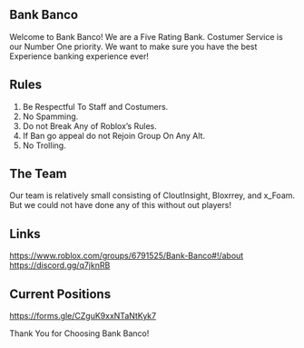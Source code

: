 ## Bank Banco
Welcome to Bank Banco! We are a Five Rating Bank. Costumer Service is our Number One priority. We want to make sure you have the best Experience banking experience ever!

## Rules

1. Be Respectful To Staff and Costumers.
2. No Spamming.
3. Do not Break Any of Roblox’s Rules.
4. If Ban go appeal do not Rejoin Group On Any Alt.
5. No Trolling.

## The Team
Our team is relatively small consisting of CloutInsight, Bloxrrey, and x_Foam. But we could not have done any of this without out players!

## Links
https://www.roblox.com/groups/6791525/Bank-Banco#!/about
https://discord.gg/q7jknRB

## Current Positions
https://forms.gle/CZguK9xxNTaNtKyk7

Thank You for Choosing Bank Banco!

